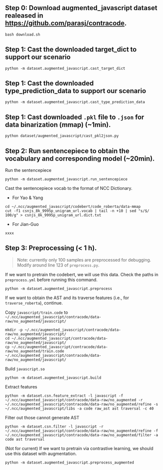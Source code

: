 
## Step 0: Download augmented_javascript dataset realeased in https://github.com/parasj/contracode. 
```
bash download.sh 
```

## Step 1: Cast the downloaded target_dict to support our scenario
```
python -m dataset.augmented_javascript.cast_target_dict 
```

## Step 1: Cast the downloaded type_prediction_data to support our scenario
```
python -m dataset.augmented_javascript.cast_type_prediction_data
```

## Step 1: Cast downloaded `.pkl` file to `.json` for data binarization (mmap) (~1min).
```
python dataset/augmented_javascript/cast_pkl2json.py
```

## Step 2: Run sentencepiece to obtain the vocabulary and corresponding model (~20min).
Run the sentencepiece
```
python -m dataset.augmented_javascript.run_sentencepiece
```
Cast the sentencepiece vocab to the format of NCC Dictionary.
- For Yao & Yang
```
cd ~/.ncc/augmented_javascript/codebert/code_roberta/data-mmap 
cut -f1 csnjs_8k_9995p_unigram_url.vocab | tail -n +10 | sed "s/$/ 100/g" > csnjs_8k_9995p_unigram_url.dict.txt
```
- For Jian-Guo
```
xxxx
```

## Step 3: Preprocessing (< 1 h).
> Note: currently only 100 samples are preprocessed for debugging. Modify around line 123 of ```preprocess.py```.

If we want to pretrain the codebert, we will use this data. Check the paths in `preprocess.yml` before running this command.
```
python -m dataset.augmented_javascript.preprocess
```

If we want to obtain the AST and its traverse features (i.e., for `traverse_roberta`), continue.

Copy `javascript/train.code` to `~/.ncc/augmented_javascript/contracode/data-raw/no_augmented/javascript/`
```
mkdir -p ~/.ncc/augmented_javascript/contracode/data-raw/no_augmented/javascript/
cd ~/.ncc/augmented_javascript/contracode/data-raw/no_augmented/javascript/
cp ~/.ncc/augmented_javascript/contracode/data-raw/no_augmented/train.code ~/.ncc/augmented_javascript/contracode/data-raw/no_augmented/javascript/
```

Build `javascript.so`
```
python -m dataset.augmented_javascript.build
```

Extract features
```
python -m dataset.csn.feature_extract -l javascript -f ~/.ncc/augmented_javascript/contracode/data-raw/no_augmented -r ~/.ncc/augmented_javascript/contracode/data-raw/no_augmented/refine -s ~/.ncc/augmented_javascript/libs -a code raw_ast ast traversal -c 40
```

Filter out those cannot generate AST
```
python -m dataset.csn.filter -l javascript -r ~/.ncc/augmented_javascript/contracode/data-raw/no_augmented/refine -f ~/.ncc/augmented_javascript/contracode/data-raw/no_augmented/filter -a code ast traversal
```
(Not for current) If we want to pretrain via contrastive learning, we should use this dataset with augmentation.
```
python -m dataset.augmented_javascript.preprocess_augmented
```